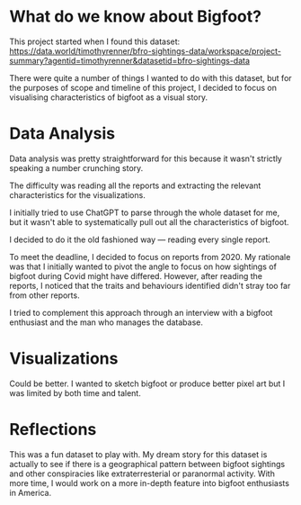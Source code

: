 # What do we know about Bigfoot?

This project started when I found this dataset:
https://data.world/timothyrenner/bfro-sightings-data/workspace/project-summary?agentid=timothyrenner&datasetid=bfro-sightings-data

There were quite a number of things I wanted to do with this dataset, but for the purposes of scope and timeline of this project, I decided to focus on visualising characteristics of bigfoot as a visual story.

# Data Analysis
Data analysis was pretty straightforward for this because it wasn't strictly speaking a number crunching story. 

The difficulty was reading all the reports and extracting the relevant characteristics for the visualizations.

I initially tried to use ChatGPT to parse through the whole dataset for me, but it wasn't able to systematically pull out all the characteristics of bigfoot.

I decided to do it the old fashioned way — reading every single report. 

To meet the deadline, I decided to focus on reports from 2020. My rationale was that I initially wanted to pivot the angle to focus on how sightings of bigfoot during Covid might have differed. However, after reading the reports, I noticed that the traits and behaviours identified didn't stray too far from other reports.

I tried to complement this approach through an interview with a bigfoot enthusiast and the man who manages the database. 

# Visualizations
Could be better. I wanted to sketch bigfoot or produce better pixel art but I was limited by both time and talent.

# Reflections
This was a fun dataset to play with. My dream story for this dataset is actually to see if there is a geographical pattern between bigfoot sightings and other conspiracies like extraterresterial or paranormal activity. With more time, I would work on a more in-depth feature into bigfoot enthusiasts in America. 
